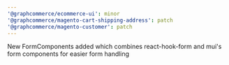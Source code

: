 ```yaml
---
'@graphcommerce/ecommerce-ui': minor
'@graphcommerce/magento-cart-shipping-address': patch
'@graphcommerce/magento-customer': patch
---
```


New FormComponents added which combines react-hook-form and mui's form components for easier form handling
